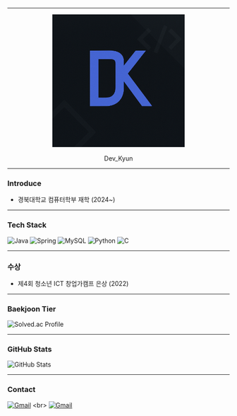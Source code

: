 <!-- dev.Kyun 로고 이미지 -->

---
<p align="center">
  <img src="https://github.com/Kyun-h/asset/blob/main/DK.png?raw=true" width="300"/>
</p>

<p align="center">Dev_Kyun</p>

---

### Introduce

- 경북대학교 컴퓨터학부 재학 (2024~)

---

### Tech Stack

![Java](https://img.shields.io/badge/Java-007396?style=for-the-badge&logo=openjdk&logoColor=white)
![Spring](https://img.shields.io/badge/Spring-6DB33F?style=for-the-badge&logo=spring&logoColor=white)
![MySQL](https://img.shields.io/badge/MySQL-4479A1?style=for-the-badge&logo=mysql&logoColor=white)
![Python](https://img.shields.io/badge/Python-3776AB?style=for-the-badge&logo=python&logoColor=white)
![C](https://img.shields.io/badge/C-00599C?style=for-the-badge&logo=c&logoColor=white)

---

### 수상

- 제4회 청소년 ICT 창업가캠프 은상 (2022)

---

### Baekjoon Tier

![Solved.ac Profile](http://mazassumnida.wtf/api/v2/generate_badge?boj=ghkdtkdrbs)

---

### GitHub Stats


![GitHub Stats](https://github-readme-stats.vercel.app/api?username=Kyun-h&show_icons=true&theme=tokyonight)


---


### Contact

[![Gmail](https://img.shields.io/badge/email-hsk050124@gmail.com-red?style=flat-square&logo=gmail&logoColor=white)](mailto:hsk050124@gmail.com) <br\>
[![Gmail](https://img.shields.io/badge/email-ghkdtkdrbs@knu.ac.kr-red?style=flat-square&logo=gmail&logoColor=white)](mailto:ghkdtkdrbs@knu.ac.kr)
